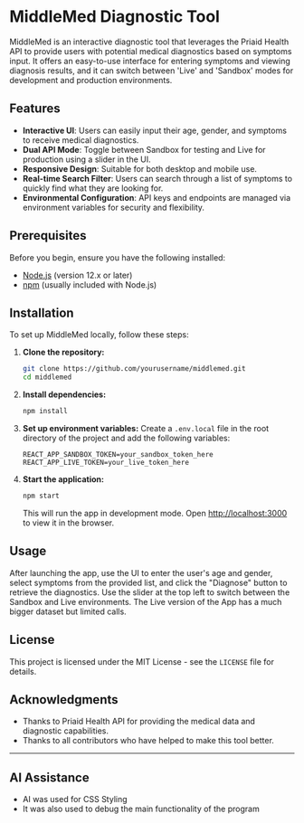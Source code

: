 # MiddleMed Diagnostic Tool

MiddleMed is an interactive diagnostic tool that leverages the Priaid Health API to provide users with potential medical diagnostics based on symptoms input. It offers an easy-to-use interface for entering symptoms and viewing diagnosis results, and it can switch between 'Live' and 'Sandbox' modes for development and production environments.

## Features

- **Interactive UI**: Users can easily input their age, gender, and symptoms to receive medical diagnostics.
- **Dual API Mode**: Toggle between Sandbox for testing and Live for production using a slider in the UI.
- **Responsive Design**: Suitable for both desktop and mobile use.
- **Real-time Search Filter**: Users can search through a list of symptoms to quickly find what they are looking for.
- **Environmental Configuration**: API keys and endpoints are managed via environment variables for security and flexibility.

## Prerequisites

Before you begin, ensure you have the following installed:
- [Node.js](https://nodejs.org/en/) (version 12.x or later)
- [npm](https://www.npmjs.com/) (usually included with Node.js)

## Installation

To set up MiddleMed locally, follow these steps:

1. **Clone the repository:**
   ```bash
   git clone https://github.com/yourusername/middlemed.git
   cd middlemed
   ```

2. **Install dependencies:**
   ```bash
   npm install
   ```

3. **Set up environment variables:**
   Create a `.env.local` file in the root directory of the project and add the following variables:
   ```plaintext
   REACT_APP_SANDBOX_TOKEN=your_sandbox_token_here
   REACT_APP_LIVE_TOKEN=your_live_token_here
   ```

4. **Start the application:**
   ```bash
   npm start
   ```
   This will run the app in development mode. Open [http://localhost:3000](http://localhost:3000) to view it in the browser.

## Usage

After launching the app, use the UI to enter the user's age and gender, select symptoms from the provided list, and click the "Diagnose" button to retrieve the diagnostics. Use the slider at the top left to switch between the Sandbox and Live environments.
The Live version of the App has a much bigger dataset but limited calls.
## License

This project is licensed under the MIT License - see the `LICENSE` file for details.

## Acknowledgments

- Thanks to Priaid Health API for providing the medical data and diagnostic capabilities.
- Thanks to all contributors who have helped to make this tool better.

---

## AI Assistance
 - AI was used for CSS Styling
 - It was also used to debug the main functionality of the program

